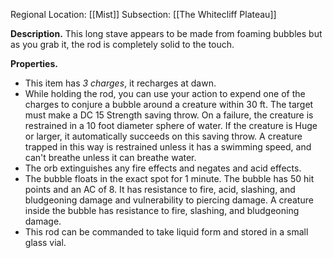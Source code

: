 Regional Location: [[Mist]]
Subsection: [[The Whitecliff Plateau]]

**Description.** This long stave appears to be made from foaming bubbles but as you grab it, the rod is completely solid to the touch. 

**Properties.**
- This item has *3 charges*, it recharges at dawn. 
- While holding the rod, you can use your action to expend one of the charges to conjure a bubble around a creature within 30 ft. The target must make a DC 15 Strength saving throw. On a failure, the creature is restrained in a 10 foot diameter sphere of water. If the creature is Huge or larger, it automatically succeeds on this saving throw. A creature trapped in this way is restrained unless it has a swimming speed, and can't breathe unless it can breathe water.
- The orb extinguishes any fire effects and negates and acid effects.
- The bubble floats in the exact spot for 1 minute. The bubble has 50 hit points and an AC of 8. It has resistance to fire, acid, slashing, and bludgeoning damage and vulnerability to piercing damage. A creature inside the bubble has resistance to fire, slashing, and bludgeoning damage. 
- This rod can be commanded to take liquid form and stored in a small glass vial. 